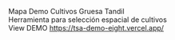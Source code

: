 Mapa Demo Cultivos Gruesa Tandil  
Herramienta para selección espacial de cultivos  
View DEMO https://tsa-demo-eight.vercel.app/
